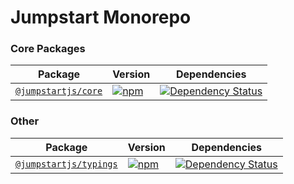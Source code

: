 # Jumpstart Monorepo

### Core Packages

| Package | Version | Dependencies |
|--------|-------|------------|
| [`@jumpstartjs/core`](/packages/core) | [![npm](https://img.shields.io/npm/v/@jumpstartjs/core.svg?maxAge=2592000)](https://www.npmjs.com/package/@jumpstartjs/core) | [![Dependency Status](https://david-dm.org/paulfisher53/jumpstartjs.svg?path=packages/core)](https://david-dm.org/paulfisher53/jumpstartjs?path=packages/core) |

### Other

| Package | Version | Dependencies |
|--------|-------|------------|
| [`@jumpstartjs/typings`](/packages/typings) | [![npm](https://img.shields.io/npm/v/@jumpstartjs/typings.svg?maxAge=2592000)](https://www.npmjs.com/package/@jumpstartjs/typings) | [![Dependency Status](https://david-dm.org/paulfisher53/jumpstartjs.svg?path=packages/typings)](https://david-dm.org/paulfisher53/jumpstartjs?path=packages/typings) |
